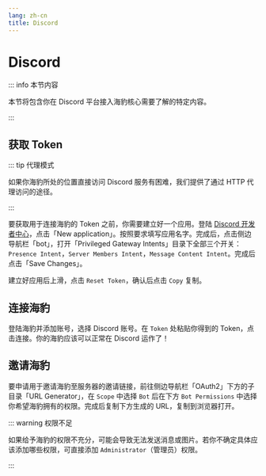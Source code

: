 ```yaml
---
lang: zh-cn
title: Discord
---
```


# Discord
::: info 本节内容

本节将包含你在 Discord 平台接入海豹核心需要了解的特定内容。

:::

## 获取 Token

::: tip 代理模式

如果你海豹所处的位置直接访问 Discord 服务有困难，我们提供了通过 HTTP 代理访问的途径。

:::

要获取用于连接海豹的 Token 之前，你需要建立好一个应用。登陆 [Discord 开发者中心](https://discord.com/developers/applications/1178793642148769905/bot)，点击「New application」。按照要求填写应用名字。完成后，点击侧边导航栏「bot」，打开「Privileged Gateway Intents」目录下全部三个开关：`Presence Intent`，`Server Members Intent`，`Message Content Intent`。完成后点击「Save Changes」。

建立好应用后上滑，点击 `Reset Token`，确认后点击 `Copy` 复制。

## 连接海豹

登陆海豹并添加账号，选择 Discord 账号。在 `Token` 处粘贴你得到的 Token，点击连接。你的海豹应该可以正常在 Discord 运作了！

## 邀请海豹

要申请用于邀请海豹至服务器的邀请链接，前往侧边导航栏「OAuth2」下方的子目录「URL Generator」，在 `Scope` 中选择 `Bot` 后在下方 `Bot Permissions` 中选择你希望海豹拥有的权限。完成后复制下方生成的 URL，复制到浏览器打开。

::: warning 权限不足

如果给予海豹的权限不充分，可能会导致无法发送消息或图片。若你不确定具体应该添加哪些权限，可直接添加 `Administrator`（管理员）权限。

:::